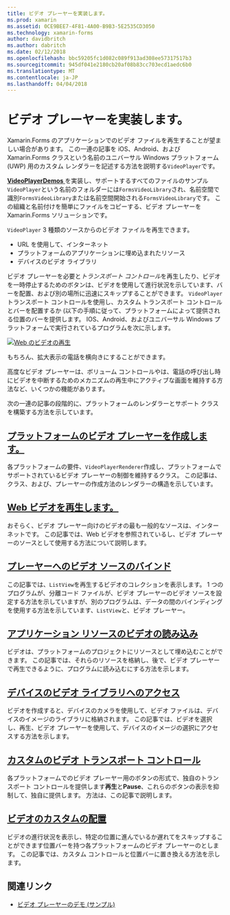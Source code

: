 ```yaml
---
title: ビデオ プレーヤーを実装します。
ms.prod: xamarin
ms.assetid: 0CE9BEE7-4F81-4A00-B9B3-5E2535CD3050
ms.technology: xamarin-forms
author: davidbritch
ms.author: dabritch
ms.date: 02/12/2018
ms.openlocfilehash: bbc59205fc1d082c089f913ad308ee57317517b3
ms.sourcegitcommit: 945df041e2180cb20af08b83cc703ecd1aedc6b0
ms.translationtype: MT
ms.contentlocale: ja-JP
ms.lasthandoff: 04/04/2018
---
```

# <a name="implementing-a-video-player"></a>ビデオ プレーヤーを実装します。

Xamarin.Forms のアプリケーションでのビデオ ファイルを再生することが望ましい場合があります。 この一連の記事を iOS、Android、および Xamarin.Forms クラスという名前のユニバーサル Windows プラットフォーム (UWP) 用のカスタム レンダラーを記述する方法を説明する`VideoPlayer`です。

[ **VideoPlayerDemos** ](https://developer.xamarin.com/samples/xamarin-forms/customrenderers/VideoPlayerDemos/)を実装し、サポートするすべてのファイルのサンプル`VideoPlayer`という名前のフォルダーには`FormsVideoLibrary`され、名前空間で識別`FormsVideoLibrary`または名前空間開始される`FormsVideoLibrary`です。 この組織と名前付けを簡単にファイルをコピーする、ビデオ プレーヤーを Xamarin.Forms ソリューションです。

`VideoPlayer` 3 種類のソースからのビデオ ファイルを再生できます。

- URL を使用して、インターネット
- プラットフォームのアプリケーションに埋め込まれたリソース
- デバイスのビデオ ライブラリ

ビデオ プレーヤーを必要と*トランスポート コントロール*を再生したり、ビデオを一時停止するためのボタンは、ビデオを使用して進行状況を示しています、バーを配置、および別の場所に迅速にスキップすることができます。 `VideoPlayer` トランスポート コントロールを使用し、カスタム トランスポート コントロールとバーを配置するか (以下の手順に従って、プラットフォームによって提供される位置のバーを提供します。 IOS、Android、およびユニバーサル Windows プラットフォームで実行されているプログラムを次に示します。

[![Web のビデオの再生](web-videos-images/playwebvideo-small.png "Web ビデオの再生")](web-videos-images/playwebvideo-large.png#lightbox "Web ビデオの再生")

もちろん、拡大表示の電話を横向きにすることができます。

高度なビデオ プレーヤーは、ボリューム コントロールやは、電話の呼び出し時にビデオを中断するためのメカニズムの再生中にアクティブな画面を維持する方法など、いくつかの機能があります。

次の一連の記事の段階的に、プラットフォームのレンダラーとサポート クラスを構築する方法を示しています。

## <a name="creating-the-platform-video-playersplayer-creationmd"></a>[プラットフォームのビデオ プレーヤーを作成します。](player-creation.md)

各プラットフォームの要件、`VideoPlayerRenderer`作成し、プラットフォームでサポートされているビデオ プレーヤーの制御を維持するクラス。 この記事は、クラス、および、プレーヤーの作成方法のレンダラーの構造を示しています。

## <a name="playing-a-web-videoweb-videosmd"></a>[Web ビデオを再生します。](web-videos.md)

おそらく、ビデオ プレーヤー向けのビデオの最も一般的なソースは、インターネットです。 この記事では、Web ビデオを参照されているし、ビデオ プレーヤーのソースとして使用する方法について説明します。

## <a name="binding-video-sources-to-the-playersource-bindingsmd"></a>[プレーヤーへのビデオ ソースのバインド](source-bindings.md)

この記事では、`ListView`を再生するビデオのコレクションを表示します。 1 つのプログラムが、分離コード ファイルが、ビデオ プレーヤーのビデオ ソースを設定する方法を示していますが、別のプログラムは、データの間のバインディングを使用する方法を示しています、`ListView`と、ビデオ プレーヤー。

## <a name="loading-application-resource-videosloading-resourcesmd"></a>[アプリケーション リソースのビデオの読み込み](loading-resources.md)

ビデオは、プラットフォームのプロジェクトにリソースとして埋め込むことができます。 この記事では、それらのリソースを格納し、後で、ビデオ プレーヤーで再生できるように、プログラムに読み込むにする方法を示します。

## <a name="accessing-the-devices-video-libraryaccessing-librarymd"></a>[デバイスのビデオ ライブラリへのアクセス](accessing-library.md)

ビデオを作成すると、デバイスのカメラを使用して、ビデオ ファイルは、デバイスのイメージのライブラリに格納されます。 この記事では、ビデオを選択し、再生、ビデオ プレーヤーを使用して、デバイスのイメージの選択にアクセスする方法を示します。

## <a name="custom-video-transport-controlscustom-transportmd"></a>[カスタムのビデオ トランスポート コントロール](custom-transport.md)

各プラットフォームでのビデオ プレーヤー用のボタンの形式で、独自のトランスポート コントロールを提供します**再生**と**Pause**、これらのボタンの表示を抑制して、独自に提供します。 方法は、この記事で説明します。

## <a name="custom-video-positioningcustom-positioningmd"></a>[ビデオのカスタムの配置](custom-positioning.md)

ビデオの進行状況を表示し、特定の位置に進んでいるか遅れてをスキップすることができます位置バーを持つ各プラットフォームのビデオ プレーヤーのとします。 この記事では、カスタム コントロールと位置バーに置き換える方法を示します。





## <a name="related-links"></a>関連リンク

- [ビデオ プレーヤーのデモ (サンプル)](https://developer.xamarin.com/samples/xamarin-forms/customrenderers/VideoPlayerDemos/)
